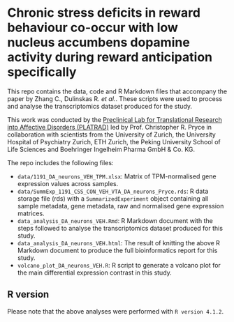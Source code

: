 # Chronic stress deficits in reward behaviour co-occur with low nucleus accumbens dopamine activity during reward anticipation specifically

This repo contains the data, code and R Markdown files that accompany the paper by Zhang C., Dulinskas R. *et al.*. These scripts were used to process and analyse the transcriptomics dataset produced for the study.

This work was conducted by the [Preclinical Lab for Translational Research into Affective Disorders (PLATRAD)](https://www.dppp.uzh.ch/en/researchgroups/researchgroups/preclinicallab.html) led by Prof. Christopher R. Pryce in collaboration with scientists from the University of Zurich, the University Hospital of Psychiatry Zurich, ETH Zurich, the Peking University School of Life Sciences and Boehringer Ingelheim Pharma GmbH & Co. KG.

The repo includes the following files:

- `data/1191_DA_neurons_VEH_TPM.xlsx`: Matrix of TPM-normalised gene expression values across samples.
- `data/SummExp_1191_CSS_CON_VEH_VTA_DA_neurons_Pryce.rds`: R data storage file (rds) with a `SummarizedExperiment` object containing all sample metadata, gene metadata, raw and normalised gene expression matrices.
- `data_analysis_DA_neurons_VEH.Rmd`: R Markdown document with the steps followed to analyse the transcriptomics dataset produced for this study.
- `data_analysis_DA_neurons_VEH.html`: The result of knitting the above R Markdown document to produce the full bioinformatics report for this study.
- `volcano_plot_DA_neurons_VEH.R`: R script to generate a volcano plot for the main differential expression contrast in this study.

## R version

Please note that the above analyses were performed with `R version 4.1.2`.